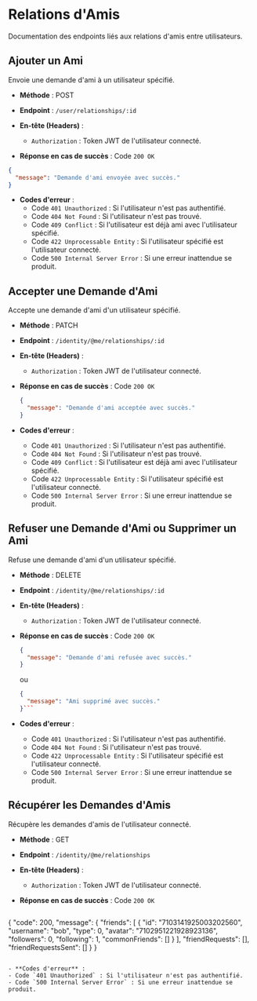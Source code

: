 # Relations d'Amis

Documentation des endpoints liés aux relations d'amis entre utilisateurs.

## Ajouter un Ami

Envoie une demande d'ami à un utilisateur spécifié.

- **Méthode** : POST
- **Endpoint** : `/user/relationships/:id`
- **En-tête (Headers)** :
  - `Authorization` : Token JWT de l'utilisateur connecté.

- **Réponse en cas de succès** : Code `200 OK`

```json
{
  "message": "Demande d'ami envoyée avec succès."
}
```
- **Codes d'erreur** :
  - Code `401 Unauthorized` : Si l'utilisateur n'est pas authentifié.
  - Code `404 Not Found` : Si l'utilisateur n'est pas trouvé.
  - Code `409 Conflict` : Si l'utilisateur est déjà ami avec l'utilisateur spécifié.
  - Code `422 Unprocessable Entity` : Si l'utilisateur spécifié est l'utilisateur connecté.
  - Code `500 Internal Server Error` : Si une erreur inattendue se produit.


## Accepter une Demande d'Ami

Accepte une demande d'ami d'un utilisateur spécifié.

- **Méthode** : PATCH
- **Endpoint** : `/identity/@me/relationships/:id`
- **En-tête (Headers)** :
  - `Authorization` : Token JWT de l'utilisateur connecté.

- **Réponse en cas de succès** : Code `200 OK`
  
  ```json
  {
    "message": "Demande d'ami acceptée avec succès."
  }
  ```

- **Codes d'erreur** :
  - Code `401 Unauthorized` : Si l'utilisateur n'est pas authentifié.
  - Code `404 Not Found` : Si l'utilisateur n'est pas trouvé.
  - Code `409 Conflict` : Si l'utilisateur est déjà ami avec l'utilisateur spécifié.
  - Code `422 Unprocessable Entity` : Si l'utilisateur spécifié est l'utilisateur connecté.
  - Code `500 Internal Server Error` : Si une erreur inattendue se produit.

## Refuser une Demande d'Ami ou Supprimer un Ami

Refuse une demande d'ami d'un utilisateur spécifié.

- **Méthode** : DELETE
- **Endpoint** : `/identity/@me/relationships/:id`
- **En-tête (Headers)** :
  - `Authorization` : Token JWT de l'utilisateur connecté.

- **Réponse en cas de succès** : Code `200 OK`
  
  ```json
  {
    "message": "Demande d'ami refusée avec succès."
  }
  ```
  ou
  ```json
  {
    "message": "Ami supprimé avec succès."
  }```
- **Codes d'erreur** :
  - Code `401 Unauthorized` : Si l'utilisateur n'est pas authentifié.
  - Code `404 Not Found` : Si l'utilisateur n'est pas trouvé.
  - Code `422 Unprocessable Entity` : Si l'utilisateur spécifié est l'utilisateur connecté.
  - Code `500 Internal Server Error` : Si une erreur inattendue se produit.


## Récupérer les Demandes d'Amis

Récupère les demandes d'amis de l'utilisateur connecté.

- **Méthode** : GET
- **Endpoint** : `/identity/@me/relationships`
- **En-tête (Headers)** :
  - `Authorization` : Token JWT de l'utilisateur connecté.

- **Réponse en cas de succès** : Code `200 OK`
  
  ```json
 {
	"code": 200,
	"message": {
		"friends": [
			{
				"id": "7103141925003202560",
				"username": "bob",
				"type": 0,
				"avatar": "7102951221928923136",
				"followers": 0,
				"following": 1,
				"commonFriends": []
			}
		],
		"friendRequests": [],
		"friendRequestsSent": []
	}
}
  ```
  
- **Codes d'erreur** :
  - Code `401 Unauthorized` : Si l'utilisateur n'est pas authentifié.
  - Code `500 Internal Server Error` : Si une erreur inattendue se produit.
